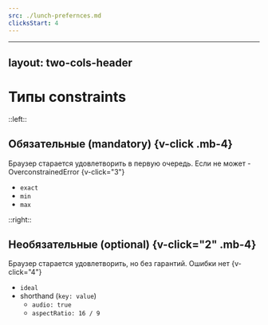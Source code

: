 ```yaml
---
src: ./lunch-prefernces.md
clicksStart: 4
---
```


---
layout: two-cols-header
---

# Типы constraints

::left:: 

## Обязательные (mandatory) {v-click .mb-4}

Браузер старается удовлетворить в первую очередь. Если не может - OverconstrainedError {v-click="3"}

<v-click-gap size="3" />

<v-clicks> 

- `exact`
- `min`
- `max`

</v-clicks>

::right:: 

## Необязательные (optional) {v-click="2" .mb-4}

Браузер старается удовлетворить, но без гарантий. Ошибки нет {v-click="4"}

<v-clicks>

- `ideal`
- shorthand (`key: value`)
  - `audio: true`
  - `aspectRatio: 16 / 9`
</v-clicks>

